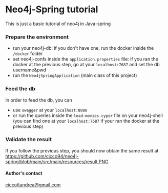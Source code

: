 # Neo4j-Spring tutorial
This is just a basic tutorial of neo4j in Java-spring

### Prepare the environment
- run your neo4j-db: if you don't have one, run the docker inside the `/docker` folder
- set neo4j-confs inside the `application.properties` file: if you ran the docker at the previous step, go at your `localhost:7687` and set the db username&pwd
- run the `Neo4jSpringApplication` (main class of this project)

### Feed the db
In order to feed the db, you can 
- use `swagger` at your `localhost:8080`
- or run the queries inside the `load-movies.cyper` file on your neo4j-shell (you can find one at your `localhost:7687` if your ran the docker at the previous step)

### Validate the result
If you follow the previous step, you should now obtain the same result at https://github.com/cicco94/neo4j-spring/blob/main/src/main/resources/result.PNG

#### Author's contact
ciccottandrea@gmail.com